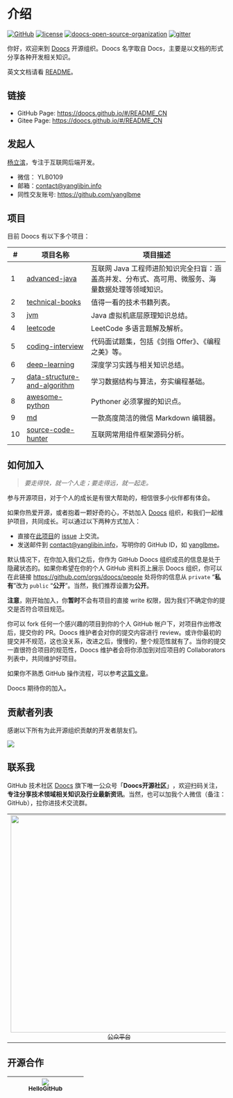 # 介绍
[![GitHub](https://badgen.net/badge/icon/doocs?icon=github&label&color=green)](https://github.com/doocs)
[![license](https://badgen.net/github/license/doocs/doocs.github.io?color=green)](https://github.com/doocs/doocs.github.io/blob/master/LICENSE)
[![doocs-open-source-organization](https://badgen.net/badge/organization/join%20us/cyan)](#如何加入)
[![gitter](https://badgen.net/badge/gitter/chat/cyan)](https://gitter.im/doocs)

你好，欢迎来到 [Doocs](https://github.com/doocs) 开源组织。Doocs 名字取自 Docs，主要是以文档的形式分享各种开发相关知识。

英文文档请看 [README](README.md)。

## 链接
- GitHub Page: https://doocs.github.io/#/README_CN
- Gitee Page: https://doocs.github.io/#/README_CN

## 发起人
[杨立滨](https://github.com/yanglbme)，专注于互联网后端开发。

- 微信： YLB0109
- 邮箱：[contact@yanglibin.info](mailto:contact@yanglibin.info)
- 同性交友账号: https://github.com/yanglbme

## 项目
目前 Doocs 有以下多个项目：

| # | 项目名称 | 项目描述 |
|---|---|---|
| 1 | [advanced-java](https://github.com/doocs/advanced-java) | 互联网 Java 工程师进阶知识完全扫盲：涵盖高并发、分布式、高可用、微服务、海量数据处理等领域知识。 |
| 2 | [technical-books](https://github.com/doocs/technical-books) | 值得一看的技术书籍列表。 |
| 3 | [jvm](https://github.com/doocs/jvm) | Java 虚拟机底层原理知识总结。 |
| 4 | [leetcode](https://github.com/doocs/leetcode) | LeetCode 多语言题解及解析。 |
| 5 | [coding-interview](https://github.com/doocs/coding-interview) | 代码面试题集，包括《剑指 Offer》、《编程之美》等。 |
| 6 | [deep-learning](https://github.com/doocs/deep-learning) | 深度学习实践与相关知识总结。 |
| 7 | [data-structure-and-algorithm](https://github.com/doocs/data-structure-and-algorithm) | 学习数据结构与算法，夯实编程基础。 |
| 8 | [awesome-python](https://github.com/doocs/awesome-python) | Pythoner 必须掌握的知识点。 |
| 9 | [md](https://github.com/doocs/md) | 一款高度简洁的微信 Markdown 编辑器。 |
| 10 | [source-code-hunter](https://github.com/doocs/source-code-hunter) | 互联网常用组件框架源码分析。 |

## 如何加入

> *要走得快，就一个人走；要走得远，就一起走。*

参与开源项目，对于个人的成长是有很大帮助的，相信很多小伙伴都有体会。

如果你热爱开源，或者抱着一颗好奇的心，不妨加入 [Doocs](https://github.com/doocs) 组织，和我们一起维护项目，共同成长。可以通过以下两种方式加入：

- 直接在[此项目](https://github.com/doocs/doocs.github.io)的 [issue](https://github.com/doocs/doocs.github.io/issues/1) 上交流。
- 发送邮件到 [contact@yanglibin.info](mailto:contact@yanglibin.info?Subject=加入Doocs开源组织)，写明你的 GitHub ID，如 [yanglbme](https://github.com/yanglbme)。

默认情况下，在你加入我们之后，你作为 GitHub Doocs 组织成员的信息是处于隐藏状态的。如果你希望在你的个人 GitHub 资料页上展示 Doocs 组织，你可以在此链接 https://github.com/orgs/doocs/people 处将你的信息从 `private` “**私有**”改为 `public` “**公开**”。当然，我们推荐设置为**公开**。

**注意**，刚开始加入，你**暂时**不会有项目的直接 write 权限，因为我们不确定你的提交是否符合项目规范。

你可以 fork 任何一个感兴趣的项目到你的个人 GitHub 帐户下，对项目作出修改后，提交你的 PR。Doocs 维护者会对你的提交内容进行 review。或许你最初的提交并不规范，这也没关系，改进之后，慢慢的，整个规范性就有了。当你的提交一直很符合项目的规范性，Doocs 维护者会将你添加到对应项目的 Collaborators 列表中，共同维护好项目。

如果你不熟悉 GitHub 操作流程，可以参考[这篇文章](https://github.com/firstcontributions/first-contributions/blob/master/translations/README.chs.md)。

Doocs 期待你的加入。

## 贡献者列表
感谢以下所有为此开源组织贡献的开发者朋友们。

<a href="https://opencollective.com/doocs/contributors.svg?width=890&button=false"><img src="https://opencollective.com/doocs/contributors.svg?width=890&button=false" /></a>

## 联系我
GitHub 技术社区 [Doocs](https://github.com/doocs) 旗下唯一公众号「**Doocs开源社区**」​，欢迎扫码关注，**专注分享技术领域相关知识及行业最新资讯**。当然，也可以加我个人微信（备注：GitHub），拉你进技术交流群。

<table>
    <tr>
      <td align="center" style="width: 160px;">
        <a href="https://github.com/doocs">
          <img src="https://gitee.com/Doocs/doocs/raw/master/images/qrcode-for-doocs.jpg" style="width: 500px;"><br>
          <sub>公众平台</sub>
        </a><br>
      </td>
      <td align="center" style="width: 160px;">
        <a href="https://github.com/yanglbme">
          <img src="https://gitee.com/Doocs/doocs/raw/master/images/qrcode-for-yanglbme.jpg" style="width: 500px;"><br>
          <sub>个人微信</sub>
        </a><br>
      </td>
    </tr>
</table>

## 开源合作
<table>
  <thead>
    <tr>
      <th align="center" style="width: 160px;">
        <a href="https://github.com/521xueweihan/HelloGitHub">
        <img src="https://avatars2.githubusercontent.com/u/46038309?s=200&v=4" style="max-width:100%;"><br>
          <sub>HelloGitHub</sub>
        </a><br>
      </th>
    </tr>
  </thead>
</table>
